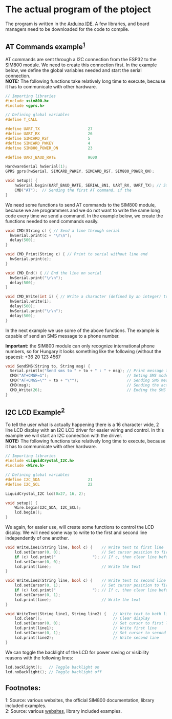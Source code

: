 The actual program of the ptoject
=================================

The program is written in the [Arduino IDE]("https://www.arduino.cc/en/software" "Download here").
A few libraries, and board managers need to be downloaded for the code to compile.

AT Commands example<sup>[1](#myfootnote1)</sup>
---

AT commands are sent through a I2C connection from the ESP32 to the SIM800 module.
We need to create this connection first.
In the example below, we define the global variables needed and start the serial connection.\
__NOTE:__ The following functions take relatively long time to execute, because it has to communicate with other hardware.

```C++
// Importing libraries
#include <sim800.h>
#include <gprs.h>

// Defining global variables
#define T_CALL

#define UART_TX                     27
#define UART_RX                     26
#define SIMCARD_RST                 5
#define SIMCARD_PWKEY               4
#define SIM800_POWER_ON             23

#define UART_BAUD_RATE              9600

HardwareSerial hwSerial(1);
GPRS gprs(hwSerial, SIMCARD_PWKEY, SIMCARD_RST, SIM800_POWER_ON);

void Setup() {
    hwSerial.begin(UART_BAUD_RATE, SERIAL_8N1, UART_RX, UART_TX); // Start the serial interface
    CMD("AT");  // Sending the first AT command, if the 
}
```

We need some functions to send AT commands to the SIM800 module, because we are programmers and we do not want to write the same long code every time we send a command. In the example below, we create the functions needed to send commands easily.

```C++
void CMD(String c) { // Send a line through serial
  hwSerial.print(c + "\r\n");
  delay(500);
}

void CMD_Print(String c) { // Print to serial without line end
  hwSerial.print(c);
}

void CMD_End() { // End the line on serial
  hwSerial.print("\r\n");
  delay(500);
}

void CMD_Write(int i) { // Write a character (defined by an integer) to serial and end the line
  hwSerial.write(i);
  delay(500);
  hwSerial.print("\r\n");
  delay(500);
}
```

In the next example we use some of the above functions.
The example is capable of send an SMS message to a phone number.

__Important:__ the SIM800 module can only recognize international phone numbers, so for Hungary it looks something like the following (without the spaces): +36 20 123 4567

```C++
void SendSMS(String to, String msg) {
  Serial.println("Send sms to " + to + " : " + msg); // Print message to serial for debug reasons
  CMD("AT+CMGF=1");                                  // Seting SMS mode to text
  CMD("AT+CMGS=\"" + to + "\"");                     // Sending SMS message to "to"
  CMD(msg);                                          // Sending the actual message to serial
  CMD_Write(26);                                     // Ending the SMS with Ctrl+Z
}
```

I2C LCD Example<sup>[2](#myfootnote2)</sup>
---

To tell the user what is actually happening there is a 16 character wide, 2 line LCD display with
an I2C LCD driver for easier wiring and control. In this example we will start an I2C connection
with the driver.\
__NOTE:__ The following functions take relatively long time to execute, because it has to communicate with other hardware.

```C++
// Importing libraries
#include <LiquidCrystal_I2C.h>
#include <Wire.h>

// Defining global variables
#define I2C_SDA                     21
#define I2C_SCL                     22

LiquidCrystal_I2C lcd(0x27, 16, 2);

void setup() {
    Wire.begin(I2C_SDA, I2C_SCL);
    lcd.begin();
}
```

We again, for easier use, will create some functions to control the LCD display.
We will need some way to write to the first and second line independently of one another.

```C++
void WriteLine1(String line, bool c) {    // Write text to first line
    lcd.setCursor(0, 0);                  // Set cursor position to first character of first line
    if (c) lcd.print("                "); // If c, then clear line before writing
    lcd.setCursor(0, 0);
    lcd.print(line);                      // Write the text
}

void WriteLine2(String line, bool c) {    // Write text to second line
    lcd.setCursor(0, 1);                  // Set cursor position to first character of second line
    if (c) lcd.print("                "); // If c, then clear line before writing
    lcd.setCursor(0, 1);
    lcd.print(line);                      // Write the text
}

void WriteText(String line1, String line2) {   // Write text to both lines
    lcd.clear();                               // Clear display
    lcd.setCursor(0, 0);                       // Set cursor to first line
    lcd.print(line1);                          // Write first line
    lcd.setCursor(0, 1);                       // Set cursor to second line
    lcd.print(line2);                          // Write second line
}
```

We can toggle the backlight of the LCD for power saving or visibility reasons with the following lines:

```C++
lcd.backlight();   // Toggle backlight on
lcd.noBacklight(); // Toggle backlight off
```

Footnotes:
---
<a name="myfootnote1">1</a>: Source: various websites, the official SIM800 documentation, library included examples.\
<a name="myfootnote2">2</a>: Source: various [websites]("https://create.arduino.cc/projecthub/akshayjoseph666/interface-i2c-16x2-lcd-with-arduino-uno-just-4-wires-273b24" "Good example"), library included examples.